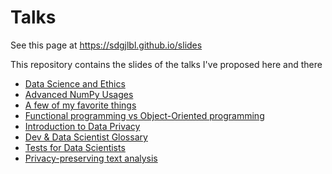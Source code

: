 # Talks

See this page at https://sdgjlbl.github.io/slides

This repository contains the slides of the talks I've proposed here and there

- [Data Science and Ethics](Data%20Science%20and%20Ethics/presentation.html)
- [Advanced NumPy Usages](NumPy/presentation.html)
- [A few of my favorite things](a-few-of-my-favorite-things/A%20few%20of%20my%20favorite%20things.slides.html)
- [Functional programming vs Object-Oriented programming](fp-vs-oop/FPvsOOP.pdf)
- [Introduction to Data Privacy](https://speakerdeck.com/sdgjlbl/introduction-to-data-privacy)
- [Dev & Data Scientist Glossary](devDatascientistGlossary/presentation.html)
- [Tests for Data Scientists](tests_for_datascientist/presentation.html)
- [Privacy-preserving text analysis](text_privacy/presentation.html)
